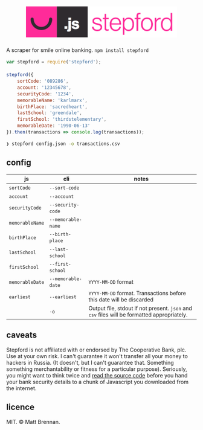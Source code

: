 <h1 align="center">
	<img src="logo.png" width="400" alt="stepford">
</h1>

A scraper for smile online banking. `npm install stepford`

```js
var stepford = require('stepford');

stepford({
	sortCode: '089286',
	account: '12345678',
	securityCode: '1234',
	memorableName: 'karlmarx',
	birthPlace: 'sacredheart',
	lastSchool: 'greendale',
	firstSchool: 'thirdstelementary',
	memorableDate: '1990-06-13'
}).then(transactions => console.log(transactions));
```

```bash
❯ stepford config.json -o transactions.csv
```

config
-------

js                | cli                | notes
------------------|--------------------|-------
`sortCode`        | `--sort-code`      |
`account`         | `--account`        |
`securityCode`    | `--security-code`  |
`memorableName`   | `--memorable-name` |
`birthPlace`      | `--birth-place`    |
`lastSchool`      | `--last-school`    |
`firstSchool`     | `--first-school`   |
`memorableDate`   | `--memorable-date` | `YYYY-MM-DD` format
`earliest`        | `--earliest`       | `YYYY-MM-DD` format. Transactions before this date will be discarded
                  | `-o`               | Output file, stdout if not present. `json` and `csv` files will be formatted appropriately.

caveats
-------

Stepford is not affiliated with or endorsed by The Cooperative Bank, plc. Use at your own risk. I can't guarantee it won't transfer all your money to hackers in Russia. (It doesn't, but I can't guarantee that. Something something merchantability or fitness for a particular purpose). Seriously, you might want to think twice and [read the source code](index.js) before you hand your bank security details to a chunk of Javascript you downloaded from the internet.

licence
-------

MIT. &copy; Matt Brennan.
